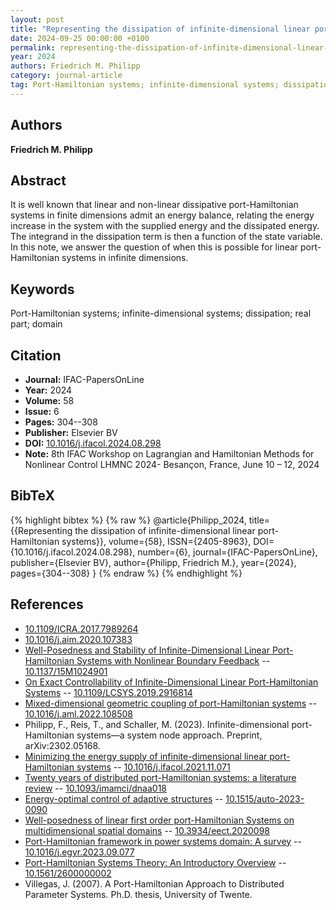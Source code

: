 ```yaml
---
layout: post
title: "Representing the dissipation of infinite-dimensional linear port-Hamiltonian systems"
date: 2024-09-25 00:00:00 +0100
permalink: representing-the-dissipation-of-infinite-dimensional-linear-port-hamiltonian-systems
year: 2024
authors: Friedrich M. Philipp
category: journal-article
tag: Port-Hamiltonian systems; infinite-dimensional systems; dissipation; real part; domain
---
```

 
## Authors
**Friedrich M. Philipp**
 
## Abstract
It is well known that linear and non-linear dissipative port-Hamiltonian systems in finite dimensions admit an energy balance, relating the energy increase in the system with the supplied energy and the dissipated energy. The integrand in the dissipation term is then a function of the state variable. In this note, we answer the question of when this is possible for linear port-Hamiltonian systems in infinite dimensions.
 
## Keywords
Port-Hamiltonian systems; infinite-dimensional systems; dissipation; real part; domain
 
## Citation
- **Journal:** IFAC-PapersOnLine
- **Year:** 2024
- **Volume:** 58
- **Issue:** 6
- **Pages:** 304--308
- **Publisher:** Elsevier BV
- **DOI:** [10.1016/j.ifacol.2024.08.298](https://doi.org/10.1016/j.ifacol.2024.08.298)
- **Note:** 8th IFAC Workshop on Lagrangian and Hamiltonian Methods for Nonlinear Control LHMNC 2024- Besançon, France, June 10 – 12, 2024
 
## BibTeX
{% highlight bibtex %}
{% raw %}
@article{Philipp_2024,
  title={{Representing the dissipation of infinite-dimensional linear port-Hamiltonian systems}},
  volume={58},
  ISSN={2405-8963},
  DOI={10.1016/j.ifacol.2024.08.298},
  number={6},
  journal={IFAC-PapersOnLine},
  publisher={Elsevier BV},
  author={Philipp, Friedrich M.},
  year={2024},
  pages={304--308}
}
{% endraw %}
{% endhighlight %}
 
## References
- [10.1109/ICRA.2017.7989264](https://doi.org/10.1109/ICRA.2017.7989264)
- [10.1016/j.aim.2020.107383](https://doi.org/10.1016/j.aim.2020.107383)
- [Well-Posedness and Stability of Infinite-Dimensional Linear Port-Hamiltonian Systems with Nonlinear Boundary Feedback](well-posedness-and-stability-of-infinite-dimensional-linear-port-hamiltonian-systems-with-nonlinear-boundary-feedback) -- [10.1137/15M1024901](https://doi.org/10.1137/15M1024901)
- [On Exact Controllability of Infinite-Dimensional Linear Port-Hamiltonian Systems](on-exact-controllability-of-infinite-dimensional-linear-port-hamiltonian-systems) -- [10.1109/LCSYS.2019.2916814](https://doi.org/10.1109/LCSYS.2019.2916814)
- [Mixed-dimensional geometric coupling of port-Hamiltonian systems](mixed-dimensional-geometric-coupling-of-port-hamiltonian-systems) -- [10.1016/j.aml.2022.108508](https://doi.org/10.1016/j.aml.2022.108508)
- Philipp, F., Reis, T., and Schaller, M. (2023). Infinite-dimensional port-Hamiltonian systems—a system node approach. Preprint, arXiv:2302.05168.
- [Minimizing the energy supply of infinite-dimensional linear port-Hamiltonian systems](minimizing-the-energy-supply-of-infinite-dimensional-linear-port-hamiltonian-systems) -- [10.1016/j.ifacol.2021.11.071](https://doi.org/10.1016/j.ifacol.2021.11.071)
- [Twenty years of distributed port-Hamiltonian systems: a literature review](twenty-years-of-distributed-port-hamiltonian-systems-a-literature-review) -- [10.1093/imamci/dnaa018](https://doi.org/10.1093/imamci/dnaa018)
- [Energy-optimal control of adaptive structures](energy-optimal-control-of-adaptive-structures) -- [10.1515/auto-2023-0090](https://doi.org/10.1515/auto-2023-0090)
- [Well-posedness of linear first order port-Hamiltonian Systems on multidimensional spatial domains](well-posedness-of-linear-first-order-port-hamiltonian-systems-on-multidimensional-spatial-domains) -- [10.3934/eect.2020098](https://doi.org/10.3934/eect.2020098)
- [Port-Hamiltonian framework in power systems domain: A survey](port-hamiltonian-framework-in-power-systems-domain-a-survey) -- [10.1016/j.egyr.2023.09.077](https://doi.org/10.1016/j.egyr.2023.09.077)
- [Port-Hamiltonian Systems Theory: An Introductory Overview](port-hamiltonian-systems-theory-an-introductory-overview-journal) -- [10.1561/2600000002](https://doi.org/10.1561/2600000002)
- Villegas, J. (2007). A Port-Hamiltonian Approach to Distributed Parameter Systems. Ph.D. thesis, University of Twente.

